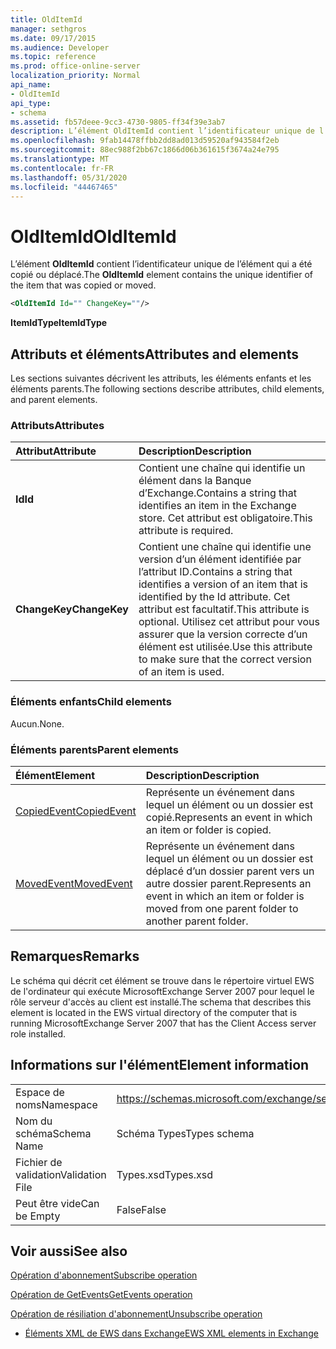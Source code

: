 ```yaml
---
title: OldItemId
manager: sethgros
ms.date: 09/17/2015
ms.audience: Developer
ms.topic: reference
ms.prod: office-online-server
localization_priority: Normal
api_name:
- OldItemId
api_type:
- schema
ms.assetid: fb57deee-9cc3-4730-9805-ff34f39e3ab7
description: L’élément OldItemId contient l’identificateur unique de l’élément qui a été copié ou déplacé.
ms.openlocfilehash: 9fab14478ffbb2dd8ad013d59520af943584f2eb
ms.sourcegitcommit: 88ec988f2bb67c1866d06b361615f3674a24e795
ms.translationtype: MT
ms.contentlocale: fr-FR
ms.lasthandoff: 05/31/2020
ms.locfileid: "44467465"
---
```

# <a name="olditemid"></a><span data-ttu-id="14b93-103">OldItemId</span><span class="sxs-lookup"><span data-stu-id="14b93-103">OldItemId</span></span>

<span data-ttu-id="14b93-104">L’élément **OldItemId** contient l’identificateur unique de l’élément qui a été copié ou déplacé.</span><span class="sxs-lookup"><span data-stu-id="14b93-104">The **OldItemId** element contains the unique identifier of the item that was copied or moved.</span></span> 
  
```xml
<OldItemId Id="" ChangeKey=""/>
```

 <span data-ttu-id="14b93-105">**ItemIdType**</span><span class="sxs-lookup"><span data-stu-id="14b93-105">**ItemIdType**</span></span>
## <a name="attributes-and-elements"></a><span data-ttu-id="14b93-106">Attributs et éléments</span><span class="sxs-lookup"><span data-stu-id="14b93-106">Attributes and elements</span></span>

<span data-ttu-id="14b93-107">Les sections suivantes décrivent les attributs, les éléments enfants et les éléments parents.</span><span class="sxs-lookup"><span data-stu-id="14b93-107">The following sections describe attributes, child elements, and parent elements.</span></span>
  
### <a name="attributes"></a><span data-ttu-id="14b93-108">Attributs</span><span class="sxs-lookup"><span data-stu-id="14b93-108">Attributes</span></span>

|<span data-ttu-id="14b93-109">**Attribut**</span><span class="sxs-lookup"><span data-stu-id="14b93-109">**Attribute**</span></span>|<span data-ttu-id="14b93-110">**Description**</span><span class="sxs-lookup"><span data-stu-id="14b93-110">**Description**</span></span>|
|:-----|:-----|
|<span data-ttu-id="14b93-111">**Id**</span><span class="sxs-lookup"><span data-stu-id="14b93-111">**Id**</span></span> <br/> |<span data-ttu-id="14b93-112">Contient une chaîne qui identifie un élément dans la Banque d’Exchange.</span><span class="sxs-lookup"><span data-stu-id="14b93-112">Contains a string that identifies an item in the Exchange store.</span></span> <span data-ttu-id="14b93-113">Cet attribut est obligatoire.</span><span class="sxs-lookup"><span data-stu-id="14b93-113">This attribute is required.</span></span>  <br/> |
|<span data-ttu-id="14b93-114">**ChangeKey**</span><span class="sxs-lookup"><span data-stu-id="14b93-114">**ChangeKey**</span></span> <br/> |<span data-ttu-id="14b93-115">Contient une chaîne qui identifie une version d’un élément identifiée par l’attribut ID.</span><span class="sxs-lookup"><span data-stu-id="14b93-115">Contains a string that identifies a version of an item that is identified by the Id attribute.</span></span> <span data-ttu-id="14b93-116">Cet attribut est facultatif.</span><span class="sxs-lookup"><span data-stu-id="14b93-116">This attribute is optional.</span></span> <span data-ttu-id="14b93-117">Utilisez cet attribut pour vous assurer que la version correcte d’un élément est utilisée.</span><span class="sxs-lookup"><span data-stu-id="14b93-117">Use this attribute to make sure that the correct version of an item is used.</span></span>  <br/> |
   
### <a name="child-elements"></a><span data-ttu-id="14b93-118">Éléments enfants</span><span class="sxs-lookup"><span data-stu-id="14b93-118">Child elements</span></span>

<span data-ttu-id="14b93-119">Aucun.</span><span class="sxs-lookup"><span data-stu-id="14b93-119">None.</span></span>
  
### <a name="parent-elements"></a><span data-ttu-id="14b93-120">Éléments parents</span><span class="sxs-lookup"><span data-stu-id="14b93-120">Parent elements</span></span>

|<span data-ttu-id="14b93-121">**Élément**</span><span class="sxs-lookup"><span data-stu-id="14b93-121">**Element**</span></span>|<span data-ttu-id="14b93-122">**Description**</span><span class="sxs-lookup"><span data-stu-id="14b93-122">**Description**</span></span>|
|:-----|:-----|
|[<span data-ttu-id="14b93-123">CopiedEvent</span><span class="sxs-lookup"><span data-stu-id="14b93-123">CopiedEvent</span></span>](copiedevent.md) <br/> |<span data-ttu-id="14b93-124">Représente un événement dans lequel un élément ou un dossier est copié.</span><span class="sxs-lookup"><span data-stu-id="14b93-124">Represents an event in which an item or folder is copied.</span></span>  <br/> |
|[<span data-ttu-id="14b93-125">MovedEvent</span><span class="sxs-lookup"><span data-stu-id="14b93-125">MovedEvent</span></span>](movedevent.md) <br/> |<span data-ttu-id="14b93-126">Représente un événement dans lequel un élément ou un dossier est déplacé d’un dossier parent vers un autre dossier parent.</span><span class="sxs-lookup"><span data-stu-id="14b93-126">Represents an event in which an item or folder is moved from one parent folder to another parent folder.</span></span>  <br/> |
   
## <a name="remarks"></a><span data-ttu-id="14b93-127">Remarques</span><span class="sxs-lookup"><span data-stu-id="14b93-127">Remarks</span></span>

<span data-ttu-id="14b93-128">Le schéma qui décrit cet élément se trouve dans le répertoire virtuel EWS de l'ordinateur qui exécute MicrosoftExchange Server 2007 pour lequel le rôle serveur d'accès au client est installé.</span><span class="sxs-lookup"><span data-stu-id="14b93-128">The schema that describes this element is located in the EWS virtual directory of the computer that is running MicrosoftExchange Server 2007 that has the Client Access server role installed.</span></span>
  
## <a name="element-information"></a><span data-ttu-id="14b93-129">Informations sur l'élément</span><span class="sxs-lookup"><span data-stu-id="14b93-129">Element information</span></span>

|||
|:-----|:-----|
|<span data-ttu-id="14b93-130">Espace de noms</span><span class="sxs-lookup"><span data-stu-id="14b93-130">Namespace</span></span>  <br/> |https://schemas.microsoft.com/exchange/services/2006/types  <br/> |
|<span data-ttu-id="14b93-131">Nom du schéma</span><span class="sxs-lookup"><span data-stu-id="14b93-131">Schema Name</span></span>  <br/> |<span data-ttu-id="14b93-132">Schéma Types</span><span class="sxs-lookup"><span data-stu-id="14b93-132">Types schema</span></span>  <br/> |
|<span data-ttu-id="14b93-133">Fichier de validation</span><span class="sxs-lookup"><span data-stu-id="14b93-133">Validation File</span></span>  <br/> |<span data-ttu-id="14b93-134">Types.xsd</span><span class="sxs-lookup"><span data-stu-id="14b93-134">Types.xsd</span></span>  <br/> |
|<span data-ttu-id="14b93-135">Peut être vide</span><span class="sxs-lookup"><span data-stu-id="14b93-135">Can be Empty</span></span>  <br/> |<span data-ttu-id="14b93-136">False</span><span class="sxs-lookup"><span data-stu-id="14b93-136">False</span></span>  <br/> |
   
## <a name="see-also"></a><span data-ttu-id="14b93-137">Voir aussi</span><span class="sxs-lookup"><span data-stu-id="14b93-137">See also</span></span>



[<span data-ttu-id="14b93-138">Opération d'abonnement</span><span class="sxs-lookup"><span data-stu-id="14b93-138">Subscribe operation</span></span>](subscribe-operation.md)
  
[<span data-ttu-id="14b93-139">Opération de GetEvents</span><span class="sxs-lookup"><span data-stu-id="14b93-139">GetEvents operation</span></span>](getevents-operation.md)
  
[<span data-ttu-id="14b93-140">Opération de résiliation d'abonnement</span><span class="sxs-lookup"><span data-stu-id="14b93-140">Unsubscribe operation</span></span>](unsubscribe-operation.md)


- [<span data-ttu-id="14b93-141">Éléments XML de EWS dans Exchange</span><span class="sxs-lookup"><span data-stu-id="14b93-141">EWS XML elements in Exchange</span></span>](ews-xml-elements-in-exchange.md)

